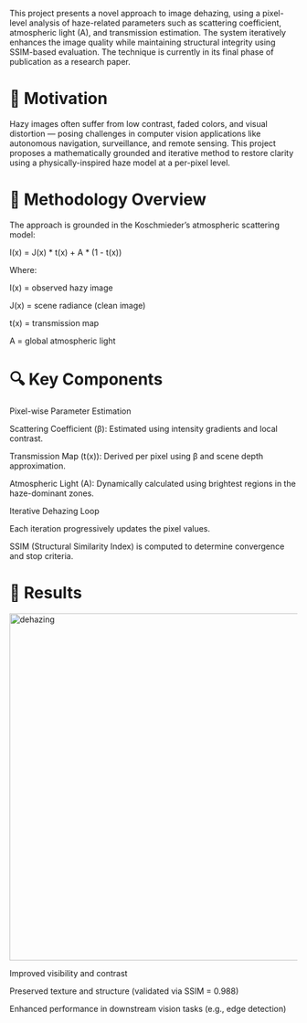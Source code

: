 This project presents a novel approach to image dehazing, using a pixel-level analysis of haze-related parameters such as scattering coefficient, atmospheric light (A), and transmission estimation. The system iteratively enhances the image quality while maintaining structural integrity using SSIM-based evaluation. The technique is currently in its final phase of publication as a research paper.

# 🧠 Motivation
Hazy images often suffer from low contrast, faded colors, and visual distortion — posing challenges in computer vision applications like autonomous navigation, surveillance, and remote sensing. This project proposes a mathematically grounded and iterative method to restore clarity using a physically-inspired haze model at a per-pixel level.

# 📸 Methodology Overview
The approach is grounded in the Koschmieder’s atmospheric scattering model:

I(x) = J(x) * t(x) + A * (1 - t(x))

Where:

I(x) = observed hazy image

J(x) = scene radiance (clean image)

t(x) = transmission map

A = global atmospheric light

# 🔍 Key Components
Pixel-wise Parameter Estimation

Scattering Coefficient (β): Estimated using intensity gradients and local contrast.

Transmission Map (t(x)): Derived per pixel using β and scene depth approximation.

Atmospheric Light (A): Dynamically calculated using brightest regions in the haze-dominant zones.

Iterative Dehazing Loop

Each iteration progressively updates the pixel values.

SSIM (Structural Similarity Index) is computed to determine convergence and stop criteria.

# 🧪 Results
<img width="608" alt="dehazing" src="https://github.com/user-attachments/assets/7db5665c-44be-4e8d-a0a7-b28d5721c798" />

Improved visibility and contrast

Preserved texture and structure (validated via SSIM = 0.988)

Enhanced performance in downstream vision tasks (e.g., edge detection)
